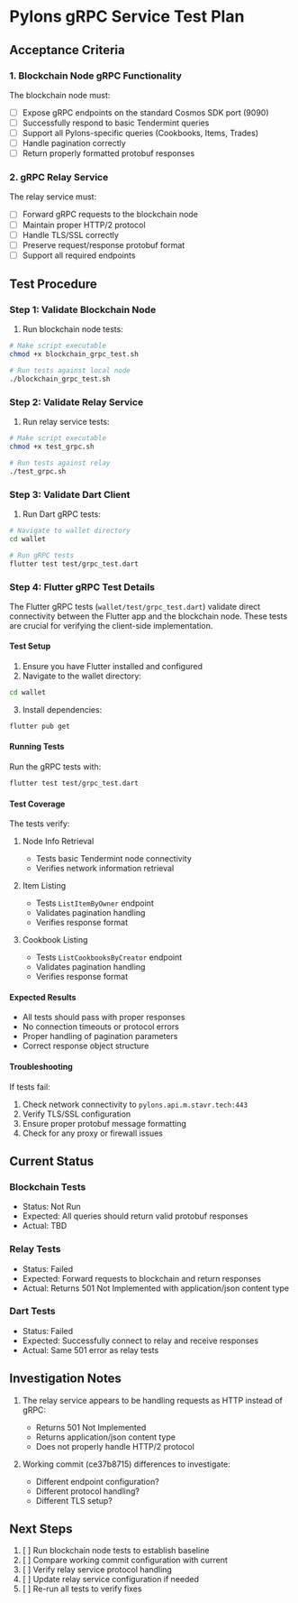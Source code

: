 # Pylons gRPC Service Test Plan

## Acceptance Criteria

### 1. Blockchain Node gRPC Functionality
The blockchain node must:
- [ ] Expose gRPC endpoints on the standard Cosmos SDK port (9090)
- [ ] Successfully respond to basic Tendermint queries
- [ ] Support all Pylons-specific queries (Cookbooks, Items, Trades)
- [ ] Handle pagination correctly
- [ ] Return properly formatted protobuf responses

### 2. gRPC Relay Service
The relay service must:
- [ ] Forward gRPC requests to the blockchain node
- [ ] Maintain proper HTTP/2 protocol
- [ ] Handle TLS/SSL correctly
- [ ] Preserve request/response protobuf format
- [ ] Support all required endpoints

## Test Procedure

### Step 1: Validate Blockchain Node
1. Run blockchain node tests:
```bash
# Make script executable
chmod +x blockchain_grpc_test.sh

# Run tests against local node
./blockchain_grpc_test.sh
```

### Step 2: Validate Relay Service
1. Run relay service tests:
```bash
# Make script executable
chmod +x test_grpc.sh

# Run tests against relay
./test_grpc.sh
```

### Step 3: Validate Dart Client
1. Run Dart gRPC tests:
```bash
# Navigate to wallet directory
cd wallet

# Run gRPC tests
flutter test test/grpc_test.dart
```

### Step 4: Flutter gRPC Test Details

The Flutter gRPC tests (`wallet/test/grpc_test.dart`) validate direct connectivity between the Flutter app and the blockchain node. These tests are crucial for verifying the client-side implementation.

#### Test Setup
1. Ensure you have Flutter installed and configured
2. Navigate to the wallet directory:
```bash
cd wallet
```

3. Install dependencies:
```bash
flutter pub get
```

#### Running Tests
Run the gRPC tests with:
```bash
flutter test test/grpc_test.dart
```

#### Test Coverage
The tests verify:
1. Node Info Retrieval
   - Tests basic Tendermint node connectivity
   - Verifies network information retrieval

2. Item Listing
   - Tests `ListItemByOwner` endpoint
   - Validates pagination handling
   - Verifies response format

3. Cookbook Listing
   - Tests `ListCookbooksByCreator` endpoint
   - Validates pagination handling
   - Verifies response format

#### Expected Results
- All tests should pass with proper responses
- No connection timeouts or protocol errors
- Proper handling of pagination parameters
- Correct response object structure

#### Troubleshooting
If tests fail:
1. Check network connectivity to `pylons.api.m.stavr.tech:443`
2. Verify TLS/SSL configuration
3. Ensure proper protobuf message formatting
4. Check for any proxy or firewall issues

## Current Status

### Blockchain Tests
- Status: Not Run
- Expected: All queries should return valid protobuf responses
- Actual: TBD

### Relay Tests
- Status: Failed
- Expected: Forward requests to blockchain and return responses
- Actual: Returns 501 Not Implemented with application/json content type

### Dart Tests
- Status: Failed
- Expected: Successfully connect to relay and receive responses
- Actual: Same 501 error as relay tests

## Investigation Notes

1. The relay service appears to be handling requests as HTTP instead of gRPC:
   - Returns 501 Not Implemented
   - Returns application/json content type
   - Does not properly handle HTTP/2 protocol

2. Working commit (ce37b8715) differences to investigate:
   - Different endpoint configuration?
   - Different protocol handling?
   - Different TLS setup?

## Next Steps

1. [ ] Run blockchain node tests to establish baseline
2. [ ] Compare working commit configuration with current
3. [ ] Verify relay service protocol handling
4. [ ] Update relay service configuration if needed
5. [ ] Re-run all tests to verify fixes 